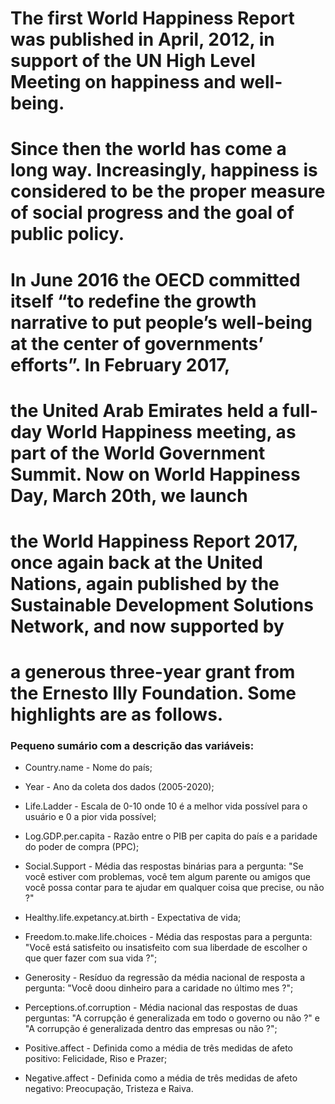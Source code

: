 # The first World Happiness Report was published in April, 2012, in support of the UN High Level Meeting on happiness and well-being.
# Since then the world has come a long way. Increasingly, happiness is considered to be the proper measure of social progress and the goal of public policy. 
# In June 2016 the OECD committed itself “to redefine the growth narrative to put people’s well-being at the center of governments’ efforts”. In February 2017, 
# the United Arab Emirates held a full-day World Happiness meeting, as part of the World Government Summit. Now on World Happiness Day, March 20th, we launch 
# the World Happiness Report 2017, once again back at the United Nations, again published by the Sustainable Development Solutions Network, and now supported by
# a generous three-year grant from the Ernesto Illy Foundation. Some highlights are as follows.

### Pequeno sumário com a descrição das variáveis: 

- Country.name - Nome do país;

- Year - Ano da coleta dos dados (2005-2020);

- Life.Ladder - Escala de 0-10 onde 10 é a melhor vida possível para o usuário e 0 a pior vida possível;

- Log.GDP.per.capita - Razão entre o PIB per capita do país e a paridade do poder de compra (PPC);

- Social.Support - Média das respostas binárias para a pergunta: "Se você estiver com problemas, você tem algum parente ou amigos que você possa contar para te ajudar
 em qualquer coisa que precise, ou não ?"

- Healthy.life.expetancy.at.birth - Expectativa de vida;

- Freedom.to.make.life.choices - Média das respostas para a pergunta: "Você está satisfeito ou insatisfeito com sua liberdade de escolher o que quer fazer com sua vida ?";

- Generosity - Resíduo da regressão da média nacional de resposta a pergunta: "Você doou dinheiro para a caridade no último mes ?";

- Perceptions.of.corruption - Média nacional das respostas de duas perguntas: "A corrupção é generalizada em todo o governo ou não ?" e "A corrupção é generalizada dentro 
das empresas ou não ?";

- Positive.affect - Definida como a média de três medidas de afeto positivo: Felicidade, Riso e Prazer;

- Negative.affect - Definida como a média de três medidas de afeto negativo: Preocupação, Tristeza e Raiva.
 